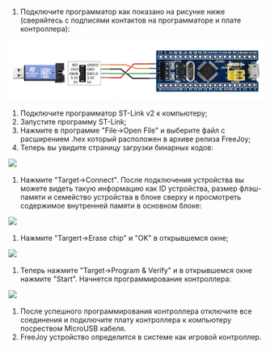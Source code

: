 1. Подключите программатор как показано на рисунке ниже (сверяйтесь с подписями контактов на программаторе и плате контроллера):

![](https://github.com/FreeJoy-Team/FreeJoyConfigurator//blob/master/images/rus_guide/1.jpg)

1. Подключите программатор ST-Link v2 к компьютеру;
1. Запустите программу ST-Link;
1. Нажмите в программе "File->Open File" и выберите файл с расширением .hex который расположен в архиве релиза FreeJoy;
1. Теперь вы увидите страницу загрузки бинарных кодов:

![](https://github.com/FreeJoy-Team/FreeJoyConfigurator/images/rus_guide/2.jpg)

1. Нажмите "Target->Connect". После подключения устройства вы можете видеть такую информацию как ID устройства, размер флэш-памяти и семейство устройства в блоке сверху и просмотреть содержимое внутренней памяти в основном блоке:

![](https://github.com/FreeJoy-Team/FreeJoyConfigurator/images/rus_guide/3.jpg)

1. Нажмите "Targert->Erase chip" и "OK" в открывшемся окне;

![](https://github.com/FreeJoy-Team/FreeJoyConfigurator/images/rus_guide/4.jpg)

1. Теперь нажмите "Target->Program & Verify" и в открывшемся окне нажмите "Start". Начнется программирование контроллера:

![](https://github.com/FreeJoy-Team/FreeJoyConfigurator/images/rus_guide/5.jpg)

1. После успешного программирования контроллера отключите все соединения и подключите плату контроллера к компьютеру посреством MicroUSB кабеля.
1. FreeJoy устройство определится в системе как игровой контроллер.
